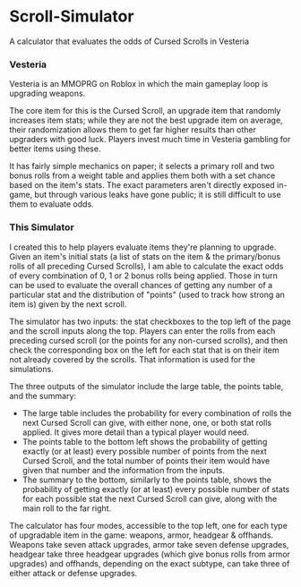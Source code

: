 # Scroll-Simulator
A calculator that evaluates the odds of Cursed Scrolls in Vesteria

### Vesteria
Vesteria is an MMOPRG on Roblox in which the main gameplay loop is upgrading weapons.

The core item for this is the Cursed Scroll, an upgrade item that randomly increases item stats; while they are not the best upgrade item on average, their randomization allows them to get far higher results than other upgraders with good luck. Players invest much time in Vesteria gambling for better items using these.

It has fairly simple mechanics on paper; it selects a primary roll and two bonus rolls from a weight table and applies them both with a set chance based on the item's stats. The exact parameters aren't directly exposed in-game, but through various leaks have gone public; it is still difficult to use them to evaluate odds.

### This Simulator
I created this to help players evaluate items they're planning to upgrade. Given an item's initial stats (a list of stats on the item & the primary/bonus rolls of all preceding Cursed Scrolls), I am able to calculate the exact odds of every combination of 0, 1 or 2 bonus rolls being applied. Those in turn can be used to evaluate the overall chances of getting any number of a particular stat and the distribution of "points" (used to track how strong an item is) given by the next scroll.

The simulator has two inputs: the stat checkboxes to the top left of the page and the scroll inputs along the top. Players can enter the rolls from each preceding cursed scroll (or the points for any non-cursed scrolls), and then check the corresponding box on the left for each stat that is on their item not already covered by the scrolls. That information is used for the simulations.

The three outputs of the simulator include the large table, the points table, and the summary:
- The large table includes the probability for every combination of rolls the next Cursed Scroll can give, with either none, one, or both stat rolls applied. It gives more detail than a typical player would need.
- The points table to the bottom left shows the probability of getting exactly (or at least) every possible number of points from the next Cursed Scroll, and the total number of points their item would have given that number and the information from the inputs.
- The summary to the bottom, similarly to the points table, shows the probability of getting exactly (or at least) every possible number of stats for each possible stat the next Cursed Scroll can give, along with the main roll to the far right.

The calculator has four modes, accessible to the top left, one for each type of upgradable item in the game: weapons, armor, headgear & offhands. Weapons take seven attack upgrades, armor take seven defense upgrades, headgear take three headgear upgrades (which give bonus rolls from armor upgrades) and offhands, depending on the exact subtype, can take three of either attack or defense upgrades.
